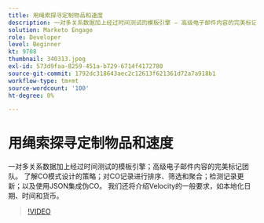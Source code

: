 ```yaml
---
title: 用绳索探寻定制物品和速度
description: 一对多关系数据加上经过时间测试的模板引擎 — 高级电子邮件内容的完美标记团队。 了解CO架构设计的策略 — 排序、筛选和聚合CO记录，检测记录更新，以及使用JSON集成伪CO。
solution: Marketo Engage
role: Developer
level: Beginner
kt: 9708
thumbnail: 340313.jpeg
exl-id: 573d9faa-8259-451a-b729-6714f4172780
source-git-commit: 1792dc318643aec2c12613f621361d72a7a918b1
workflow-type: tm+mt
source-wordcount: '100'
ht-degree: 0%

---
```


# 用绳索探寻定制物品和速度

一对多关系数据加上经过时间测试的模板引擎；高级电子邮件内容的完美标记团队。 了解CO模式设计的策略；对CO记录进行排序、筛选和聚合；检测记录更新；以及使用JSON集成伪CO。 我们还将介绍Velocity的一般要求，如本地化日期、时间和货币。

>[!VIDEO](https://video.tv.adobe.com/v/340313/?quality=12&learn=on)
